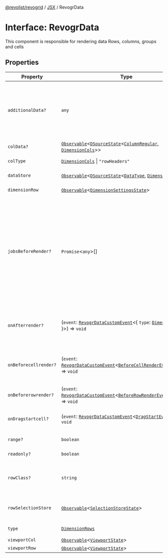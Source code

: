 [@revolist/revogrid](README.md) / [JSX](Namespace.JSX.md) / RevogrData

# Interface: RevogrData

This component is responsible for rendering data
Rows, columns, groups and cells

## Properties

| Property | Type | Description | Defined in |
| ------ | ------ | ------ | ------ |
| `additionalData?` | `any` | Additional data to pass to renderer Used in plugins such as vue or react to pass root app entity to cells | [src/components.d.ts:1581](https://github.com/revolist/revogrid/blob/a849a2bedd405f9be6994ce2465b998f17fd214c/src/components.d.ts#L1581) |
| `colData?` | [`Observable`](TypeAlias.Observable.md)\<[`DSourceState`](TypeAlias.DSourceState.md)\<[`ColumnRegular`](Interface.ColumnRegular.md), [`DimensionCols`](TypeAlias.DimensionCols.md)\>\> | Column source | [src/components.d.ts:1585](https://github.com/revolist/revogrid/blob/a849a2bedd405f9be6994ce2465b998f17fd214c/src/components.d.ts#L1585) |
| `colType` | [`DimensionCols`](TypeAlias.DimensionCols.md) \| `"rowHeaders"` | Column data type | [src/components.d.ts:1589](https://github.com/revolist/revogrid/blob/a849a2bedd405f9be6994ce2465b998f17fd214c/src/components.d.ts#L1589) |
| `dataStore` | [`Observable`](TypeAlias.Observable.md)\<[`DSourceState`](TypeAlias.DSourceState.md)\<[`DataType`](TypeAlias.DataType.md), [`DimensionRows`](TypeAlias.DimensionRows.md)\>\> | Data rows source | [src/components.d.ts:1593](https://github.com/revolist/revogrid/blob/a849a2bedd405f9be6994ce2465b998f17fd214c/src/components.d.ts#L1593) |
| `dimensionRow` | [`Observable`](TypeAlias.Observable.md)\<[`DimensionSettingsState`](Interface.DimensionSettingsState.md)\> | Dimension settings Y | [src/components.d.ts:1597](https://github.com/revolist/revogrid/blob/a849a2bedd405f9be6994ce2465b998f17fd214c/src/components.d.ts#L1597) |
| `jobsBeforeRender?` | `Promise`\<`any`\>[] | Prevent rendering until job is done. Can be used for initial rendering performance improvement. When several plugins require initial rendering this will prevent double initial rendering. | [src/components.d.ts:1601](https://github.com/revolist/revogrid/blob/a849a2bedd405f9be6994ce2465b998f17fd214c/src/components.d.ts#L1601) |
| `onAfterrender?` | (`event`: [`RevogrDataCustomEvent`](Interface.RevogrDataCustomEvent.md)\<\{ `type`: [`DimensionRows`](TypeAlias.DimensionRows.md); \}\>) => `void` | When data render finished for the designated type | [src/components.d.ts:1605](https://github.com/revolist/revogrid/blob/a849a2bedd405f9be6994ce2465b998f17fd214c/src/components.d.ts#L1605) |
| `onBeforecellrender?` | (`event`: [`RevogrDataCustomEvent`](Interface.RevogrDataCustomEvent.md)\<[`BeforeCellRenderEvent`](Interface.BeforeCellRenderEvent.md)\<`any`\>\>) => `void` | Before each cell render function. Allows to override cell properties | [src/components.d.ts:1609](https://github.com/revolist/revogrid/blob/a849a2bedd405f9be6994ce2465b998f17fd214c/src/components.d.ts#L1609) |
| `onBeforerowrender?` | (`event`: [`RevogrDataCustomEvent`](Interface.RevogrDataCustomEvent.md)\<[`BeforeRowRenderEvent`](Interface.BeforeRowRenderEvent.md)\<`any`\>\>) => `void` | Before each row render | [src/components.d.ts:1613](https://github.com/revolist/revogrid/blob/a849a2bedd405f9be6994ce2465b998f17fd214c/src/components.d.ts#L1613) |
| `onDragstartcell?` | (`event`: [`RevogrDataCustomEvent`](Interface.RevogrDataCustomEvent.md)\<[`DragStartEvent`](Interface.DragStartEvent.md)\>) => `void` | Event emitted on cell drag start | [src/components.d.ts:1617](https://github.com/revolist/revogrid/blob/a849a2bedd405f9be6994ce2465b998f17fd214c/src/components.d.ts#L1617) |
| `range?` | `boolean` | Range allowed | [src/components.d.ts:1621](https://github.com/revolist/revogrid/blob/a849a2bedd405f9be6994ce2465b998f17fd214c/src/components.d.ts#L1621) |
| `readonly?` | `boolean` | Readonly mode | [src/components.d.ts:1625](https://github.com/revolist/revogrid/blob/a849a2bedd405f9be6994ce2465b998f17fd214c/src/components.d.ts#L1625) |
| `rowClass?` | `string` | Defines property from which to read row class | [src/components.d.ts:1629](https://github.com/revolist/revogrid/blob/a849a2bedd405f9be6994ce2465b998f17fd214c/src/components.d.ts#L1629) |
| `rowSelectionStore` | [`Observable`](TypeAlias.Observable.md)\<[`SelectionStoreState`](TypeAlias.SelectionStoreState.md)\> | Selection, range, focus for row selection | [src/components.d.ts:1633](https://github.com/revolist/revogrid/blob/a849a2bedd405f9be6994ce2465b998f17fd214c/src/components.d.ts#L1633) |
| `type` | [`DimensionRows`](TypeAlias.DimensionRows.md) | Row data type | [src/components.d.ts:1637](https://github.com/revolist/revogrid/blob/a849a2bedd405f9be6994ce2465b998f17fd214c/src/components.d.ts#L1637) |
| `viewportCol` | [`Observable`](TypeAlias.Observable.md)\<[`ViewportState`](Interface.ViewportState.md)\> | Viewport X | [src/components.d.ts:1641](https://github.com/revolist/revogrid/blob/a849a2bedd405f9be6994ce2465b998f17fd214c/src/components.d.ts#L1641) |
| `viewportRow` | [`Observable`](TypeAlias.Observable.md)\<[`ViewportState`](Interface.ViewportState.md)\> | Viewport Y | [src/components.d.ts:1645](https://github.com/revolist/revogrid/blob/a849a2bedd405f9be6994ce2465b998f17fd214c/src/components.d.ts#L1645) |
